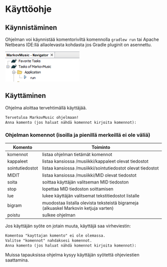 # Käyttöohje

## Käynnistäminen
Ohjelman voi käynnistää komentoriviltä komennolla ```gradlew run``` tai Apache Netbeans IDE:llä allaolevasta kohdasta jos Gradle pluginit on asennettu.

![netbeans käynnistys](https://github.com/lossitomatossi/MarkovMusic/blob/main/dokumentaatio/kuvat/netbeans%20run.PNG)

## Käyttäminen
Ohjelma aloittaa tervehtimällä käyttäjää.
```
Tervetuloa MarkovMusic ohjelmaan!
Anna komento (jos haluat nähdä komennot kirjoita komennot):
```
### Ohjelman komennot (isoilla ja pienillä merkeillä ei ole väliä)
| Komento | Toiminto |
| ------------- |------------- |
| komennot | listaa ohjelman tietämät komennot |
| kappaleet | listaa kansiossa /musiikki/kappaleet olevat tiedostot |
| sointutiedostot | listaa kansiossa /musiikki/sointutiedostot olevat tiedostot |
| MIDIT | listaa kansiossa /musiikki/MID olevat tiedostot |
| soita | soittaa käyttäjän valitseman MID tiedoston |
| stop | lopettaa MID tiedoston soittamisen |
| lue | lukee käyttäjän valitsemat tekstitiedostot listalle |
| bigram | muodostaa listalla olevista teksteistä bigrameja (alkuaskel Markovin ketjuja varten) |
| poistu | sulkee ohjelman |

Jos käyttäjän syöte on jotain muuta, käyttäjä saa virheviestin:
```
Komentoa "kayttajan komento" ei ole olemassa.
Valitse "komennot" nahdaksesi komennot.
Anna komento (jos haluat nähdä komennot kirjoita komennot):
```

Muissa tapauksissa ohjelma kysyy käyttäjän syötettä ohjeviestien saattamina.
